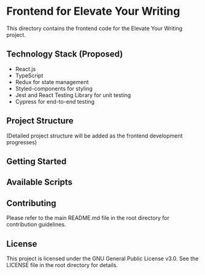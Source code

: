 # Frontend for Elevate Your Writing

This directory contains the frontend code for the Elevate Your Writing project.

## Technology Stack (Proposed)

- React.js
- TypeScript
- Redux for state management
- Styled-components for styling
- Jest and React Testing Library for unit testing
- Cypress for end-to-end testing

## Project Structure

(Detailed project structure will be added as the frontend development progresses)

## Getting Started


## Available Scripts


## Contributing

Please refer to the main README.md file in the root directory for contribution guidelines.

## License

This project is licensed under the GNU General Public License v3.0. See the LICENSE file in the root directory for details.
